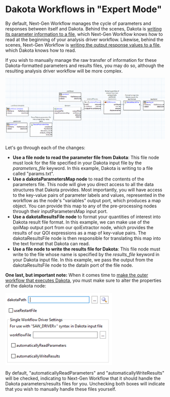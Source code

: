 Dakota Workflows in "Expert Mode"
=================

By default, Next-Gen Workflow manages the cycle of parameters and responses between itself and Dakota.  Behind the scenes, Dakota is [writing its parameter information to a file](ExternalSimulationModelOverview.html#parameter-and-response-format), which Next-Gen Workflow knows how to read at the beginning of your analysis driver workflow.  Likewise, behind the scenes, Next-Gen Workflow is [writing the output response values to a file](ExternalSimulationModelOverview.html#parameter-and-response-format), which Dakota knows how to read.

If you wish to manually manage the raw transfer of information for these Dakota-formatted parameters and results files, you may do so, although the resulting analysis driver workflow will be more complex.

![alt text](img/NewDakotaStudy_Drivers_Workflow_21.png "Yikes!")

Let's go through each of the changes:

* **Use a file node to read the parameter file from Dakota**:  This file node must look for the file specified in your Dakota input file by the *parameters\_file* keyword.  In this example, Dakota is writing to a file called "params.txt".
* **Use a dakotaParametersMap node** to read the contents of the parameters file.  This node will give you direct access to all the data structures that Dakota provides.  Most importantly, you will have access to the key-value pairs of parameter labels and values, represented in the workflow as the node's "variables" output port, which produces a map object.  You can provide this map to any of the pre-processing nodes through their inputParametersMap input port.
* **Use a dakotaResultsFile node** to format your quantities of interest into Dakota result file format.  In this example, we can make use of the qoiMap output port from our qoiExtractor node, which provides the results of our QOI expressions as a map of key-value pairs.  The dakotaResultsFile node is then responsible for translating this map into the text format that Dakota can read.
* **Use a file node to write the results file for Dakota**: This file node must write to the file whose name is specified by the *results\_file* keyword in your Dakota input file.  In this example, we pass the output from the dakotaResultsFile node to the dataIn port of the file node.

**One last, but important note:** When it comes time to [make the outer workflow that executes Dakota](Wizards.html#dakota-wrapper-workflow-wizard), you must make sure to alter the properties of the dakota node:

![alt text](img/NewDakotaStudy_Drivers_Workflow_22.png "Uncheck these boxes, please")

By default, "automaticallyReadParameters" and "automaticallyWriteResults" will be checked, indicating to Next-Gen Workflow that it should handle the Dakota parameters/results files for you.  Unchecking both boxes will indicate that you wish to manually handle these files yourself.